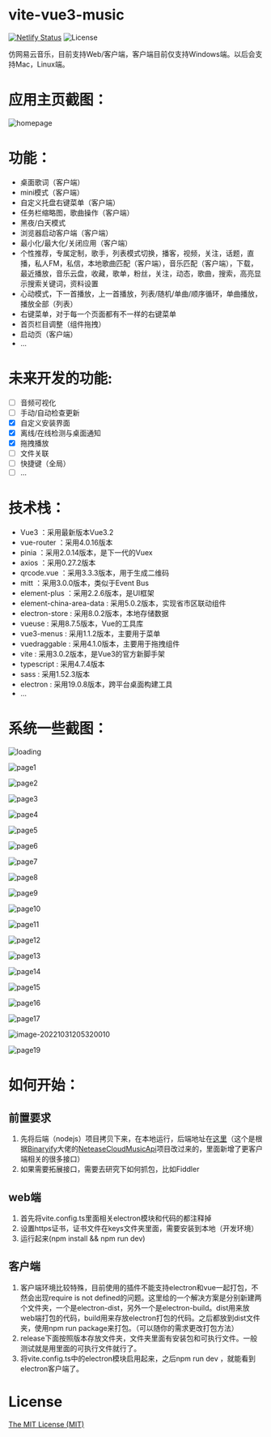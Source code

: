 # vite-vue3-music

[![Netlify Status](https://api.netlify.com/api/v1/badges/80056bf0-069e-440c-a736-1781a1132187/deploy-status)](https://app.netlify.com/sites/neteasemusic/deploys) ![License](https://camo.githubusercontent.com/8d9f0c2c8232cb73a75fe504626eefdd12aa61b7fb40a5a539fd8faed7bfe876/68747470733a2f2f696d672e736869656c64732e696f2f6769746875622f6c6963656e73652f7472617a796e2f69656173654d757369632e7376673f7374796c653d666c61742d737175617265)

仿网易云音乐，目前支持Web/客户端，客户端目前仅支持Windows端。以后会支持Mac，Linux端。

# 应用主页截图：

![homepage](https://raw.githubusercontent.com/userZheng686/vite-vue3-music/electron/docs/image/homepage.png)



# 功能：

- 桌面歌词（客户端）
- mini模式（客户端）
- 自定义托盘右键菜单（客户端）
- 任务栏缩略图，歌曲操作（客户端）
- 黑夜/白天模式
- 浏览器启动客户端（客户端）
- 最小化/最大化/关闭应用（客户端）
- 个性推荐，专属定制，歌手，列表模式切换，播客，视频，关注，话题，直播，私人FM，私信，本地歌曲匹配（客户端），音乐匹配（客户端），下载，最近播放，音乐云盘，收藏，歌单，粉丝，关注，动态，歌曲，搜索，高亮显示搜索关键词，资料设置
- 心动模式，下一首播放，上一首播放，列表/随机/单曲/顺序循环，单曲播放，播放全部（列表）
- 右键菜单，对于每一个页面都有不一样的右键菜单
- 首页栏目调整（组件拖拽）
- 启动页（客户端）
- ...

# 未来开发的功能:

- [ ] 音频可视化
- [ ] 手动/自动检查更新
- [x] 自定义安装界面
- [x] 离线/在线检测与桌面通知
- [x] 拖拽播放
- [ ] 文件关联
- [ ] 快捷键（全局）
- [ ] ...

# 技术栈：

- Vue3 ：采用最新版本Vue3.2
- vue-router ：采用4.0.16版本
- pinia ：采用2.0.14版本，是下一代的Vuex
- axios ：采用0.27.2版本
- qrcode.vue ：采用3.3.3版本，用于生成二维码
- mitt ：采用3.0.0版本，类似于Event Bus
- element-plus ：采用2.2.6版本，是UI框架
- element-china-area-data : 采用5.0.2版本，实现省市区联动组件
- electron-store : 采用8.0.2版本，本地存储数据
- vueuse : 采用8.7.5版本，Vue的工具库
- vue3-menus : 采用1.1.2版本，主要用于菜单
- vuedraggable : 采用4.1.0版本，主要用于拖拽组件
- vite : 采用3.0.2版本，是Vue3的官方新脚手架
- typescript : 采用4.7.4版本
- sass : 采用1.52.3版本
- electron : 采用19.0.8版本，跨平台桌面构建工具
- ...

# 系统一些截图：

![loading](https://raw.githubusercontent.com/userZheng686/vite-vue3-music/electron/docs/image/loading.gif)

![page1](https://github.com/userZheng686/vite-vue3-music/blob/electron/docs/image/page1.gif?raw=true)

![page2](https://raw.githubusercontent.com/userZheng686/vite-vue3-music/electron/docs/image/page2.png)

![page3](https://raw.githubusercontent.com/userZheng686/vite-vue3-music/electron/docs/image/page3.png)

![page4](https://github.com/userZheng686/vite-vue3-music/blob/electron/docs/image/page4.png?raw=true)

![page5](https://github.com/userZheng686/vite-vue3-music/blob/electron/docs/image/page5.gif?raw=true)

![page6](https://github.com/userZheng686/vite-vue3-music/blob/electron/docs/image/page6.png?raw=true)

![page7](https://github.com/userZheng686/vite-vue3-music/blob/electron/docs/image/page7.png?raw=true)

![page8](https://github.com/userZheng686/vite-vue3-music/blob/electron/docs/image/page8.png?raw=true)

![page9](https://github.com/userZheng686/vite-vue3-music/blob/electron/docs/image/page9.gif?raw=true)

![page10](https://github.com/userZheng686/vite-vue3-music/blob/electron/docs/image/page10.png?raw=true)

![page11](https://github.com/userZheng686/vite-vue3-music/blob/electron/docs/image/page11.png?raw=true)

![page12](https://github.com/userZheng686/vite-vue3-music/blob/electron/docs/image/page12.gif?raw=true)

![page13](https://github.com/userZheng686/vite-vue3-music/blob/electron/docs/image/page13.png?raw=true)

![page14](https://github.com/userZheng686/vite-vue3-music/blob/electron/docs/image/page14.gif?raw=true)

![page15](https://github.com/userZheng686/vite-vue3-music/blob/electron/docs/image/page15.gif?raw=true)

![page16](https://github.com/userZheng686/vite-vue3-music/blob/electron/docs/image/page16.png?raw=true)

![page17](https://github.com/userZheng686/vite-vue3-music/blob/electron/docs/image/page17.gif?raw=true)

![image-20221031205320010](https://github.com/userZheng686/vite-vue3-music/blob/electron/docs/image/page18.png?raw=true)

![page19](https://github.com/userZheng686/vite-vue3-music/blob/electron/docs/image/page19.gif?raw=true)

# 如何开始：

## 前置要求

1. 先将后端（nodejs）项目拷贝下来，在本地运行，后端地址在[这里](https://github.com/userZheng686/NeteaseCloudMusicApi.git)（这个是根据[Binaryify](https://github.com/Binaryify)大佬的[NeteaseCloudMusicApi](https://github.com/Binaryify/NeteaseCloudMusicApi.git)项目改过来的，里面新增了更客户端相关的很多接口）
2. 如果需要拓展接口，需要去研究下如何抓包，比如Fiddler

## web端

1. 首先将vite.config.ts里面相关electron模块和代码的都注释掉
2. 设置https证书，证书文件在keys文件夹里面，需要安装到本地（开发环境）
3. 运行起来(npm install && npm run dev)

## 客户端

1. 客户端环境比较特殊，目前使用的插件不能支持electron和vue一起打包，不然会出现require is not defined的问题。这里给的一个解决方案是分别新建两个文件夹，一个是electron-dist，另外一个是electron-build。dist用来放web端打包的代码，build用来存放electron打包的代码。之后都放到dist文件夹，使用npm run package来打包。（可以随你的需求更改打包方法）
2. release下面按照版本存放文件夹，文件夹里面有安装包和可执行文件。一般测试就是用里面的可执行文件就行了。
3. 将vite.config.ts中的electron模块启用起来，之后npm run dev ，就能看到electron客户端了。

# License

[The MIT License (MIT)](https://github.com/Binaryify/NeteaseCloudMusicApi/blob/master/LICENSE)